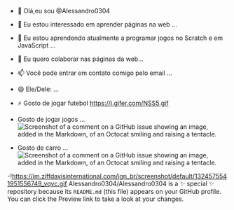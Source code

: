 - 👋 Olá,eu sou @Alessandro0304
- 👀 Eu estou interessado em aprender páginas na web ...
- 🌱 Eu estou aprendendo atualmente a programar jogos no Scratch e em JavaScript ...
- 💞️ Eu quero colaborar nas páginas da web...
- 📫 Você pode entrar em contato comigo pelo email ...
- 😄 Ele/Dele: ...
- ⚡ Gosto de jogar futebol https://i.gifer.com/NSS5.gif
  
- Gosto de jogar jogos ...
![Screenshot of a comment on a GitHub issue showing an image, added in the Markdown, of an Octocat smiling and raising a tentacle.](https://preview.redd.it/4diz5sykjm271.gif?width=480&auto=webp&s=3cee7c8d81746ef5c579794bb86e4f42f1ff3246)
- Gosto de carro ...
![Screenshot of a comment on a GitHub issue showing an image, added in the Markdown, of an Octocat smiling and raising a tentacle.](https://i.pinimg.com/originals/7d/82/5b/7d825bb31fee6ffa02a0f8e71f693c0d.gif)






-!https://im.ziffdavisinternational.com/ign_br/screenshot/default/1324575541951556749_vqvc.gif
Alessandro0304/Alessandro0304 is a ✨ special ✨ repository because its `README.md` (this file) appears on your GitHub profile.
You can click the Preview link to take a look at your changes.



